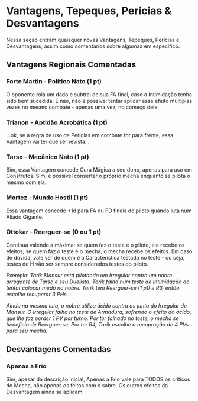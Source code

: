 # Vantagens, Tepeques, Perícias & Desvantagens

Nessa seção entram quaisquer novas Vantagens, Tepeques, Perícias e Desvantagens, assim como comentários sobre algumas em específico.

## Vantagens Regionais Comentadas

### Forte Martin - Político Nato (1 pt)

O oponente rola um dado e subtrai de sua FA final, caso a Intimidação tenha sido bem sucedida. E não, não é possível tentar aplicar esse efeito múltiplas vezes no mesmo combate - apenas uma vez, no começo dele.

### Trianon - Aptidão Acrobática (1 pt)

...ok, se a regra de uso de Perícias em combate for para frente, essa Vantagem vai ter que ser revista...

### Tarso - Mecânico Nato (1 pt)

Sim, essa Vantagem concede Cura Mágica a seu dono, apenas para uso em Construtos. Sim, é possível consertar o próprio mecha enquanto se pilota o mesmo com ela.

### Mortez - Mundo Hostil (1 pt)

Essa vantagem concede +1d para FA ou FD finais do piloto quando luta num Aliado Gigante.

### Ottokar - Reerguer-se (0 ou 1 pt)

Continua valendo a máxima: se quem faz o teste é o piloto, ele recebe os efeitos; se quem faz o teste é o mecha, o mecha recebe os efeitos. Em caso de dúvida, vale ver de quem é a Característica testada no teste - ou seja, testes de H vão ser sempre considerados testes do piloto.

Exemplo: _Tarik Mansur está pilotando um Irregular contra um nobre arrogante de Tarso e seu Duelista. Tarik falha num teste de Intimidação ao tentar colocar medo no nobre. Tarik tem Reerguer-se (1 pt) e R3, então escolhe recuperar 3 PHs._

_Ainda na mesma luta, o nobre utiliza ácido contra as junta do Irregular de Mansur. O Irregular falha no teste de Armadura, sofrendo o efeito do ácido, que lhe faz perder 1 PV por turno. Por ter falhado no teste, o mecha se beneficia de Reerguer-se. Por ter R4, Tarik escolhe a recupração de 4 PVs para seu mecha._

## Desvantagens Comentadas

### Apenas a Frio

Sim, apesar da descrição inicial, Apenas a Frio vale para TODOS os críticos do Mecha, não apenas os feitos com o sabre. Os outros efeitos da Desvantagem ainda se aplicam.
